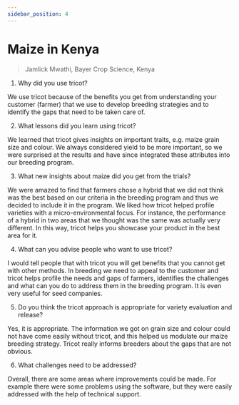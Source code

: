 ```yaml
---
sidebar_position: 4
---
```


# Maize in Kenya
> Jamlick Mwathi, Bayer Crop Science, Kenya

1.	Why did you use tricot? 

We use tricot because of the benefits you get from understanding your customer (farmer) that we use to develop breeding strategies and to identify the gaps that need to be taken care of.

2.	What lessons did you learn using tricot?  

We learned that tricot gives insights on important traits, e.g. maize grain size and colour. We always considered yield to be more important, so we were surprised at the results and have since integrated these attributes into our breeding program.

3.	What new insights about maize did you get from the trials? 

We were amazed to find that farmers chose a hybrid that we did not think was the best based on our criteria in the breeding program and thus we decided to include it in the program. We liked how tricot helped profile varieties with a micro-environmental focus. For instance, the performance of a hybrid in two areas that we thought was the same was actually very different. In this way, tricot helps you showcase your product in the best area for it.  

4.	What can you advise people who want to use tricot?  

I would tell people that with tricot you will get benefits that you cannot get with other methods. In breeding we need to appeal to the customer and tricot helps profile the needs and gaps of farmers, identifies the challenges and what can you do to address them in the breeding program. It is even very useful for seed companies. 

5.	Do you think the tricot approach is appropriate for variety evaluation and release? 

Yes, it is appropriate. The information we got on grain size and colour could not have come easily without tricot, and this helped us modulate our maize breeding strategy. Tricot really informs breeders about the gaps that are not obvious. 

6.	What challenges need to be addressed? 

Overall, there are some areas where improvements could be made. For example there were some problems using the software, but they were easily addressed with the help of technical support. 
